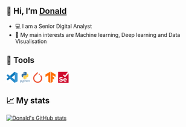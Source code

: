 <h2>👋 Hi, I’m <a href="https://www.donald-barclay.com">Donald</a></h2>
<ul>
<li>💻 I am a Senior Digital Analyst</li>
<li>🧐 My main interests are Machine learning, Deep learning and Data Visualisation</li>
</ul>

<h2>🧰 Tools</h2>
<p align="left">
<img src="https://github.com/devicons/devicon/blob/master/icons/vscode/vscode-original.svg" alt="VSCode" width="30" height="30" />
<img src="https://raw.githubusercontent.com/devicons/devicon/master/icons/python/python-original-wordmark.svg" alt="python" width="30" height="30" />
<img src="https://github.com/devicons/devicon/blob/master/icons/pytorch/pytorch-original.svg" alt="Pytorch" width="30" height="30" />
<img src="https://github.com/devicons/devicon/blob/master/icons/tensorflow/tensorflow-original.svg" alt="Tensorflow" width="30" height="30" />
<img src="https://github.com/devicons/devicon/blob/master/icons/selenium/selenium-original.svg" alt="Selenium" width="30" height="30" />
</p>

<h2>📈 My stats</h2>

[![Donald's GitHub stats](https://github-readme-stats.vercel.app/api?username=DonaldB89)](https://github.com/anuraghazra/github-readme-stats)


<!---
DonaldB89/DonaldB89 is a ✨ special ✨ repository because its `README.md` (this file) appears on your GitHub profile.
You can click the Preview link to take a look at your changes.
--->
